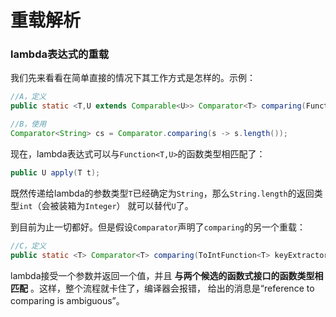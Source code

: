 重载解析
============================
### lambda表达式的重载
我们先来看看在简单直接的情况下其工作方式是怎样的。示例：
```java
//A，定义
public static <T,U extends Comparable<U>> Comparator<T> comparing(Function<T,U> keyExtractor);
```
```java
//B，使用
Comparator<String> cs = Comparator.comparing(s -> s.length());
```
现在，lambda表达式可以与`Function<T,U>`的函数类型相匹配了：
```java
public U apply(T t);
```
既然传递给lambda的参数类型`T`已经确定为`String`，那么`String.length`的返回类型`int`（会被装箱为`Integer`）
就可以替代`U`了。

到目前为止一切都好。但是假设`Comparator`声明了`comparing`的另一个重载：
```java
//C，定义
public static <T> Comparator<T> comparing(ToIntFunction<T> keyExtractor);
```
lambda接受一个参数并返回一个值，并且 **与两个候选的函数式接口的函数类型相匹配** 。这样，整个流程就卡住了，编译器会报错，
给出的消息是“reference to comparing is ambiguous”。
